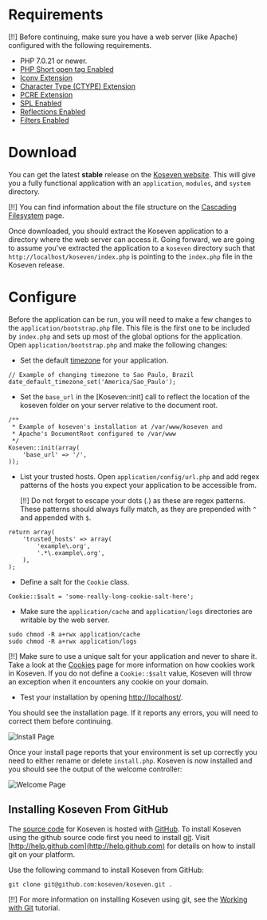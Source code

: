 # Requirements

[!!] Before continuing, make sure you have a web server (like Apache) configured with the following requirements.

 - PHP 7.0.21 or newer.
 - [PHP Short open tag Enabled](http://php.net/manual/en/ini.core.php#ini.short-open-tag)
 - [Iconv Extension](http://php.net/iconv)
 - [Character Type (CTYPE) Extension](http://php.net/ctype)
 - [PCRE Extension](http://php.net/pcre)
 - [SPL Enabled](http://php.net/spl)
 - [Reflections Enabled](http://php.net/reflection)
 - [Filters Enabled](http://php.net/filter)

# Download

You can get the latest **stable** release on the [Koseven website](https://koseven.ga/). This will give you a fully functional application with an `application`, `modules`, and `system` directory.

[!!] You can find information about the file structure on the [Cascading Filesystem](files) page.

Once downloaded, you should extract the Koseven application to a directory where the web server can access it. Going forward, we are going to assume you've extracted the application to a `koseven` directory such that `http://localhost/koseven/index.php` is pointing to the `index.php` file in the Koseven release.

# Configure

Before the application can be run, you will need to make a few changes to the `application/bootstrap.php` file. This file is the first one to be included by `index.php` and sets up most of the global options for the application. Open `application/bootstrap.php` and make the following changes:

 - Set the default [timezone](http://php.net/timezones) for your application.
~~~
// Example of changing timezone to Sao Paulo, Brazil
date_default_timezone_set('America/Sao_Paulo');
~~~
 - Set the `base_url` in the [Koseven::init] call to reflect the location of the koseven folder on your server relative to the document root.
~~~
/**
 * Example of koseven's installation at /var/www/koseven and
 * Apache's DocumentRoot configured to /var/www
 */
Koseven::init(array(
	'base_url' => '/',
));
~~~

 - List your trusted hosts. Open `application/config/url.php` and add regex patterns of the hosts you expect your application to be accessible from.

   [!!] Do not forget to escape your dots (.) as these are regex patterns. These patterns should always fully match, as they are prepended with `^` and appended with `$`.
~~~
return array(
	'trusted_hosts' => array(
		'example\.org',
		'.*\.example\.org',
	),
);
~~~

 - Define a salt for the `Cookie` class.
~~~
Cookie::$salt = 'some-really-long-cookie-salt-here';
~~~

 - Make sure the `application/cache` and `application/logs` directories are writable by the web server.
~~~
sudo chmod -R a+rwx application/cache
sudo chmod -R a+rwx application/logs
~~~

[!!] Make sure to use a unique salt for your application and never to share it. Take a look at the [Cookies](cookies) page for more information on how cookies work in Koseven. If you do not define a `Cookie::$salt` value, Koseven will throw an exception when it encounters any cookie on your domain.

 - Test your installation by opening [http://localhost/](http://localhost/).

You should see the installation page. If it reports any errors, you will need to correct them before continuing.

![Install Page](install.png "Example of install page")

Once your install page reports that your environment is set up correctly you need to either rename or delete `install.php`. Koseven is now installed and you should see the output of the welcome controller:

![Welcome Page](welcome.png "Example of welcome page")

## Installing Koseven From GitHub

The [source code](https://github.com/koseven/koseven) for Koseven is hosted with [GitHub](http://github.com). To install Koseven using the github source code first you need to install [git](http://git-scm.com/). Visit [http://help.github.com](http://help.github.com) for details on how to install git on your platform.

Use the following command to install Koseven from GitHub:
~~~
git clone git@github.com:koseven/koseven.git .
~~~

[!!] For more information on installing Koseven using git, see the [Working with Git](tutorials/git) tutorial.
